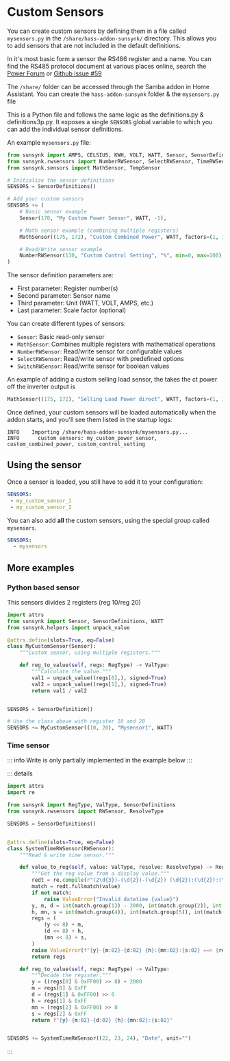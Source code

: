 # Custom Sensors

You can create custom sensors by defining them in a file called `mysensors.py` in the `/share/hass-addon-sunsynk/` directory. This allows you to add sensors that are not included in the default definitions.

In it's most basic form a sensor the RS486 register and a name. You can find the RS485 protocol document at various places online, search the [Power Forum](https://www.powerforum.co.za) or [Github issue #59](https://github.com/kellerza/sunsynk/issues/59)

The `/share/` folder can be accessed through the Samba addon in Home Assistant. You can create the `hass-addon-sunsynk` folder & the `mysensors.py` file

This is a Python file and follows the same logic as the definitions.py & definitions3p.py. It exposes a single `SENSORS` global variable to which you can add the individual sensor definitions.

An example `mysensors.py` file:

```python
from sunsynk import AMPS, CELSIUS, KWH, VOLT, WATT, Sensor, SensorDefinitions
from sunsynk.rwsensors import NumberRWSensor, SelectRWSensor, TimeRWSensor
from sunsynk.sensors import MathSensor, TempSensor

# Initialize the sensor definitions
SENSORS = SensorDefinitions()

# Add your custom sensors
SENSORS += (
    # Basic sensor example
    Sensor(178, "My Custom Power Sensor", WATT, -1),

    # Math sensor example (combining multiple registers)
    MathSensor((175, 172), "Custom Combined Power", WATT, factors=(1, 1)),

    # Read/Write sensor example
    NumberRWSensor(130, "Custom Control Setting", "%", min=0, max=100),
)
```

The sensor definition parameters are:

- First parameter: Register number(s)
- Second parameter: Sensor name
- Third parameter: Unit (WATT, VOLT, AMPS, etc.)
- Last parameter: Scale factor (optional)

You can create different types of sensors:

- `Sensor`: Basic read-only sensor
- `MathSensor`: Combines multiple registers with mathematical operations
- `NumberRWSensor`: Read/write sensor for configurable values
- `SelectRWSensor`: Read/write sensor with predefined options
- `SwitchRWSensor`: Read/write sensor for boolean values

An example of adding a custom selling load sensor, the takes the ct power off the inverter output is

```python
MathSensor((175, 172), "Selling Load Power direct", WATT, factors=(1, 1)),
```

Once defined, your custom sensors will be loaded automatically when the addon starts, and you'll see them listed in the startup logs:

```log
INFO    Importing /share/hass-addon-sunsynk/mysensors.py...
INFO      custom sensors: my_custom_power_sensor, custom_combined_power, custom_control_setting
```

## Using the sensor

Once a sensor is loaded, you still have to add it to your configuration:

```yaml
SENSORS:
 - my_custom_sensor_1
 - my_custom_sensor_2
```

You can also add **all** the custom sensors, using the special group called `mysensors`.

```yaml
SENSORS:
  - mysensors
```

## More examples

### Python based sensor

This sensors divides 2 registers (reg 10/reg 20)

```python
import attrs
from sunsynk import Sensor, SensorDefinitions, WATT
from sunsynk.helpers import unpack_value

@attrs.define(slots=True, eq=False)
class MyCustomSensor(Sensor):
    """Custom sensor, using multiple registers."""

    def reg_to_value(self, regs: RegType) -> ValType:
        """Calculate the value."""
        val1 = unpack_value((regs[0],), signed=True)
        val2 = unpack_value((regs[1],), signed=True)
        return val1 / val2


SENSORS = SensorDefinition()

# Use the class above with register 10 and 20
SENSORS += MyCustomSensor((10, 20), "Mysensor1", WATT)
```

### Time sensor

::: info
Write is only partially implemented in the example below
:::

::: details

```python
import attrs
import re

from sunsynk import RegType, ValType, SensorDefinitions
from sunsynk.rwsensors import RWSensor, ResolveType

SENSORS = SensorDefinitions()


@attrs.define(slots=True, eq=False)
class SystemTimeRWSensor(RWSensor):
    """Read & write time sensor."""

    def value_to_reg(self, value: ValType, resolve: ResolveType) -> RegType:
        """Get the reg value from a display value."""
        redt = re.compile(r"(2\d{3})-(\d{2})-(\d{2}) (\d{2}):(\d{2}):(\d{2})")
        match = redt.fullmatch(value)
        if not match:
            raise ValueError("Invalid datetime {value}")
        y, m, d = int(match.group(1)) - 2000, int(match.group(2)), int(match.group(3))
        h, mn, s = int(match.group(4)), int(match.group(5)), int(match.group(6))
        regs = (
            (y << 8) + m,
            (d << 8) + h,
            (mn << 8) + s,
        )
        raise ValueError(f"{y}-{m:02}-{d:02} {h}:{mn:02}:{s:02} ==> {regs}")
        return regs

    def reg_to_value(self, regs: RegType) -> ValType:
        """Decode the register."""
        y = ((regs[0] & 0xFF00) >> 8) + 2000
        m = regs[0] & 0xFF
        d = (regs[1] & 0xFF00) >> 8
        h = regs[1] & 0xFF
        mn = (regs[2] & 0xFF00) >> 8
        s = regs[2] & 0xFF
        return f"{y}-{m:02}-{d:02} {h}:{mn:02}:{s:02}"


SENSORS += SystemTimeRWSensor((22, 23, 24), "Date", unit="")
```

:::
